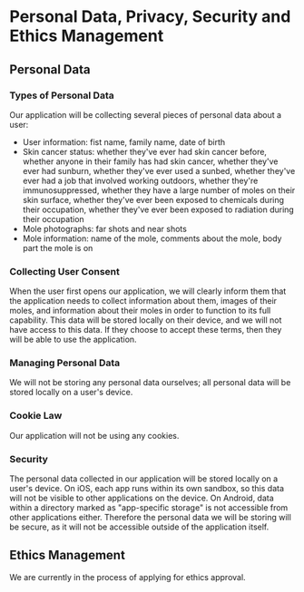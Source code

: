 # Personal Data, Privacy, Security and Ethics Management

## Personal Data

### Types of Personal Data

Our application will be collecting several pieces of personal data about a user:
- User information: fist name, family name, date of birth
- Skin cancer status: whether they've ever had skin cancer before, whether anyone in their family has had skin cancer, whether they've ever had sunburn, whether they've ever used a sunbed, whether they've ever had a job that involved working outdoors, whether they're immunosuppressed, whether they have a large number of moles on their skin surface, whether they've ever been exposed to chemicals during their occupation, whether they've ever been exposed to radiation during their occupation
- Mole photographs: far shots and near shots
- Mole information: name of the mole, comments about the mole, body part the mole is on

### Collecting User Consent

When the user first opens our application, we will clearly inform them that the application needs to collect information about them, images of their moles, and information about their moles in order to function to its full capability. This data will be stored locally on their device, and we will not have access to this data. If they choose to accept these terms, then they will be able to use the application.

### Managing Personal Data

We will not be storing any personal data ourselves; all personal data will be stored locally on a user's device.

### Cookie Law

Our application will not be using any cookies.

### Security

The personal data collected in our application will be stored locally on a user's device. On iOS, each app runs within its own sandbox, so this data will not be visible to other applications on the device. On Android, data within a directory marked as "app-specific storage" is not accessible from other applications either. Therefore the personal data we will be storing will be secure, as it will not be accessible outside of the application itself.

## Ethics Management

We are currently in the process of applying for ethics approval.

<!-- Ethics pre-approval was applied for on **INSERT DATE HERE**. -->
